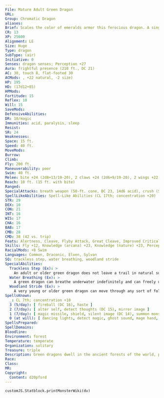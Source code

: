 ```yaml
---
File: Mature Adult Green Dragon
URL: 
Group: Chromatic Dragon
aliases: 
Brief: Scales the color of emeralds armor this ferocious dragon. A single sharp horn protrudes from the end of its toothy snout.
CR: 13
XP: 25600
Alignment: LE
Size: Huge
Type: dragon
SubType: (air)
Initiative: 0
Senses: dragon senses; Perception +27
Aura: frightful presence (210 ft., DC 21)
AC: 30, touch 8, flat-footed 30
ACMods: , +22 natural, -2 size)
HP: 195
HD: (17d12+85)
HPMods: 
Fortitude: 15
Reflex: 10
Will: 15
SaveMods: 
DefensiveAbilities: 
DR: 10/magic
Immunities: acid, paralysis, sleep
Resist: 
SR: 24
Weaknesses: 
Space: 15 ft.
Speed: 40 ft.
MoveMods: 
Burrow: 
Climb: 
Fly: 200 ft.
Maneuverability: poor
Swim: 40 ft.
Melee: bite +24 (2d8+13/19-20), 2 claws +24 (2d6+9/19-20), 2 wings +22 (1d8+4), tail slap +22 (2d6+13)
Reach: 10 ft. (15 ft. with bite)
Ranged: 
SpecialAttacks: breath weapon (50-ft. cone, DC 23, 14d6 acid), crush (Small creatures, DC 23, 2d8+13)
SpellLikeAbilities: Spell-Like Abilities (CL 17th; concentration +20)  At will-charm person (DC 14), entangle (DC 14), suggestion (DC 16)
STR: 29
DEX: 10
CON: 21
INT: 16
WIS: 17
CHA: 16
BAB: 17
CMB: 28
CMD: 38 (42 vs. trip)
Feats: Alertness, Cleave, Flyby Attack, Great Cleave, Improved Critical (bite), Improved Critical (claws), Iron Will, Multiattack, Power Attack
Skills: Fly +12, Knowledge (arcana) +23, Knowledge (nature) +23, Perception +27, Spellcraft +23, Stealth +12, Survival +23, Swim +37, Use Magic Device +23
RacialMods: +8 Swim
Languages: Common, Draconic, Elven, Sylvan
SQ: trackless step, water breathing, woodland stride
SpecialAbilities:
  Trackless Step (Ex): >
    An adult or older green dragon does not leave a trail in natural surroundings and cannot be tracked. A green dragon can choose to leave a trail, if it so desires.
  Water Breathing (Ex): >
    A green dragon can breathe underwater indefinitely and can freely use its breath weapon, spells, and other abilities while submerged.
  Woodland Stride (Ex): >
    A very young or older green dragon can move through any sort of foliage at full speed without taking damage or suffering impairment. Areas of foliage that have been magically manipulated affect it normally.
SpellsKnown:
  _: CL 7th; concentration +10
  3 (5/day): [ fireball (DC 16), haste ]
  2 (7/day): [ alter self, detect thoughts (DC 15), mirror image ]
  1 (7/day): [ magic missile, shield, silent image (DC 14), summon monster I, ventriloquism (DC 14) ]
  0 (at will): [ dancing lights, detect magic, ghost sound, mage hand, message, resistance, prestidigitation ]
SpellsPrepared: 
SpellDomains: 
Bloodline: 
Environment: forest
Temperature: temperate
Organization: solitary
Treasure: triple
Description: Green dragons dwell in the ancient forests of the world, prowling under towering canopies in search of prey. Of all the chromatic dragons, green dragons are perhaps the easiest to deal with diplomatically.
Race: 
Class: 
MR: 
Copyright:
  Content: d20pfsrd
---
```

```dataviewjs
customJS.Statblock.printMonsterWiki(dv)
```
